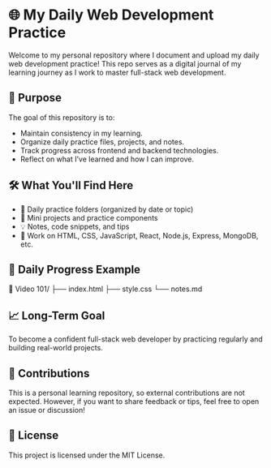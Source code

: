 # 🌐 My Daily Web Development Practice

Welcome to my personal repository where I document and upload my daily web development practice! This repo serves as a digital journal of my learning journey as I work to master full-stack web development.

## 🚀 Purpose

The goal of this repository is to:

- Maintain consistency in my learning.
- Organize daily practice files, projects, and notes.
- Track progress across frontend and backend technologies.
- Reflect on what I’ve learned and how I can improve.

## 🛠️ What You'll Find Here

- 📅 Daily practice folders (organized by date or topic)
- 🧪 Mini projects and practice components
- 💡 Notes, code snippets, and tips
- 🧰 Work on HTML, CSS, JavaScript, React, Node.js, Express, MongoDB, etc.

## 📅 Daily Progress Example
📁 Video 101/
├── index.html
├── style.css
└── notes.md

## 📈 Long-Term Goal
To become a confident full-stack web developer by practicing regularly and building real-world projects.

## 🤝 Contributions
This is a personal learning repository, so external contributions are not expected. However, if you want to share feedback or tips, feel free to open an issue or discussion!

## 📜 License
This project is licensed under the MIT License.
